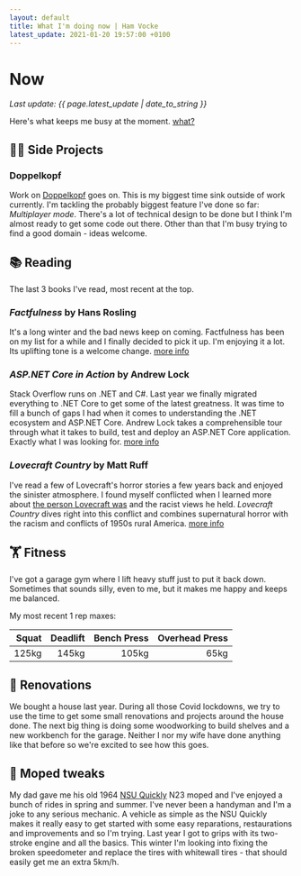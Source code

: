 ```yaml
---
layout: default
title: What I'm doing now | Ham Vocke
latest_update: 2021-01-20 19:57:00 +0100
---
```


# Now
_Last update: {{ page.latest_update | date_to_string }}_

Here's what keeps me busy at the moment. [what?](https://nownownow.com/about)

## 👨‍💻 Side Projects

### Doppelkopf
Work on [Doppelkopf](https://github.com/hamvocke/doppelkopf) goes on. This is my biggest time sink outside of work currently. I'm tackling the probably biggest feature I've done so far: _Multiplayer mode_. There's a lot of technical design to be done but I think I'm almost ready to get some code out there. Other than that I'm busy trying to find a good domain - ideas welcome.


## 📚 Reading
The last 3 books I've read, most recent at the top.

### _Factfulness_ by Hans Rosling 

It's a long winter and the bad news keep on coming. Factfulness has been on my list for a while and I finally decided to pick it up. I'm enjoying it a lot. Its uplifting tone is a welcome change.
[more info](https://www.goodreads.com/book/show/34890015-factfulness)

### _ASP.NET Core in Action_ by Andrew Lock

Stack Overflow runs on .NET and C#. Last year we finally migrated everything to .NET Core to get some of the latest greatness. It was time to fill a bunch of gaps I had when it comes to understanding the .NET ecosystem and ASP.NET Core. Andrew Lock takes a comprehensible tour through what it takes to build, test and deploy an ASP.NET Core application. Exactly what I was looking for. [more info](https://www.goodreads.com/book/show/37836790-asp-net-core-in-action)

### _Lovecraft Country_ by Matt Ruff

I've read a few of Lovecraft's horror stories a few years back and enjoyed the sinister atmosphere. I found myself conflicted when I learned more about [the person Lovecraft was](https://en.wikipedia.org/wiki/H._P._Lovecraft#Personal_views) and the racist views he held. _Lovecraft Country_ dives right into this conflict and combines supernatural horror with the racism and conflicts of 1950s rural America. [more info](https://www.goodreads.com/book/show/25109947-lovecraft-country)

## 🏋 Fitness
I've got a garage gym where I lift heavy stuff just to put it back down. Sometimes that sounds silly, even to me, but it makes me happy and keeps me balanced.

My most recent 1 rep maxes:

| Squat | Deadlift | Bench Press | Overhead Press |
| ----: | -------: | ----------: | -------------: |
| 125kg |    145kg |       105kg |          65kg  |

## 🏡 Renovations
We bought a house last year. During all those Covid lockdowns, we try to use the time to get some small renovations and projects around the house done. The next big thing is doing some woodworking to build shelves and a new workbench for the garage. Neither I nor my wife have done anything like that before so we're excited to see how this goes.

## 🛵 Moped tweaks
My dad gave me his old 1964 [NSU Quickly](https://en.wikipedia.org/wiki/NSU_Quickly) N23 moped and I've enjoyed a bunch of rides in spring and summer. I've never been a handyman and I'm a joke to any serious mechanic. A vehicle as simple as the NSU Quickly makes it really easy to get started with some easy reparations, restaurations and improvements and so I'm trying. Last year I got to grips with its two-stroke engine and all the basics. This winter I'm looking into fixing the broken speedometer and replace the tires with whitewall tires - that should easily get me an extra 5km/h.